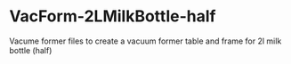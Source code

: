 # VacForm-2LMilkBottle-half
Vacume former files to create a vacuum former table and frame for 2l milk bottle (half)
